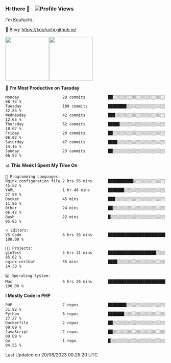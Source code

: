 ### Hi there 👋 &nbsp;&nbsp; ![Profile Views](http://img.shields.io/badge/Profile%20Views-122-blue)

I'm Koufuchi . 

📔 Blog: <https://koufuchi.github.io/>

<img align="" height="137px" src="https://github-readme-stats.vercel.app/api?username=Koufuchi&hide=issues,contribs&show_icons=true&line_height=21&theme=radical&locale=en" /><img align="" height="137px" src="https://github-readme-stats.vercel.app/api/top-langs/?username=Koufuchi&layout=compact&hide=blade,html,css&theme=radical&locale=en" />

<!--START_SECTION:waka-->
📅 **I'm Most Productive on Tuesday** 

```text
Monday                   29 commits          ██░░░░░░░░░░░░░░░░░░░░░░░   08.73 % 
Tuesday                  109 commits         ████████░░░░░░░░░░░░░░░░░   32.83 % 
Wednesday                42 commits          ███░░░░░░░░░░░░░░░░░░░░░░   12.65 % 
Thursday                 62 commits          █████░░░░░░░░░░░░░░░░░░░░   18.67 % 
Friday                   20 commits          ██░░░░░░░░░░░░░░░░░░░░░░░   06.02 % 
Saturday                 47 commits          ████░░░░░░░░░░░░░░░░░░░░░   14.16 % 
Sunday                   23 commits          ██░░░░░░░░░░░░░░░░░░░░░░░   06.93 % 
```


📊 **This Week I Spent My Time On** 

```text
💬 Programming Languages: 
Nginx configuration file 2 hrs 56 mins       ███████████░░░░░░░░░░░░░░   45.52 % 
YAML                     1 hr 48 mins        ███████░░░░░░░░░░░░░░░░░░   27.98 % 
Docker                   45 mins             ███░░░░░░░░░░░░░░░░░░░░░░   11.86 % 
Other                    24 mins             ██░░░░░░░░░░░░░░░░░░░░░░░   06.42 % 
Bash                     22 mins             █░░░░░░░░░░░░░░░░░░░░░░░░   05.85 % 

🔥 Editors: 
VS Code                  6 hrs 26 mins       █████████████████████████   100.00 % 

🐱‍💻 Projects: 
ginTest                  5 hrs 31 mins       █████████████████████░░░░   85.62 % 
nginx-certbot            55 mins             ████░░░░░░░░░░░░░░░░░░░░░   14.38 % 

💻 Operating System: 
Mac                      6 hrs 26 mins       █████████████████████████   100.00 % 
```

**I Mostly Code in PHP** 

```text
PHP                      7 repos             ████████░░░░░░░░░░░░░░░░░   31.82 % 
Python                   6 repos             ███████░░░░░░░░░░░░░░░░░░   27.27 % 
Dockerfile               2 repos             ██░░░░░░░░░░░░░░░░░░░░░░░   09.09 % 
JavaScript               2 repos             ██░░░░░░░░░░░░░░░░░░░░░░░   09.09 % 
Go                       1 repo              █░░░░░░░░░░░░░░░░░░░░░░░░   04.55 % 
```




 Last Updated on 20/08/2023 00:25:20 UTC
<!--END_SECTION:waka-->


